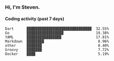 ### Hi, I'm Steven.

#### Coding activity (past 7 days)
```
Dart      ▓▓▓▓▓▓▓▓▓▓▓▓▓▓▓▓▓▓▓▓▓▓▓▓▓▓▓▓▓▓  32.55%
Go        ▓▓▓▓▓▓▓▓▓▓▓▓▓▓▓▓▓               19.38%
YAML      ▓▓▓▓▓▓▓▓▓▓▓▓▓▓▓▓                17.81%
Markdown  ▓▓▓▓▓▓▓▓                         8.96%
other     ▓▓▓▓▓▓▓                          8.40%
Groovy    ▓▓▓▓▓▓▓                          7.72%
Docker    ▓▓▓▓                             5.19%
```
